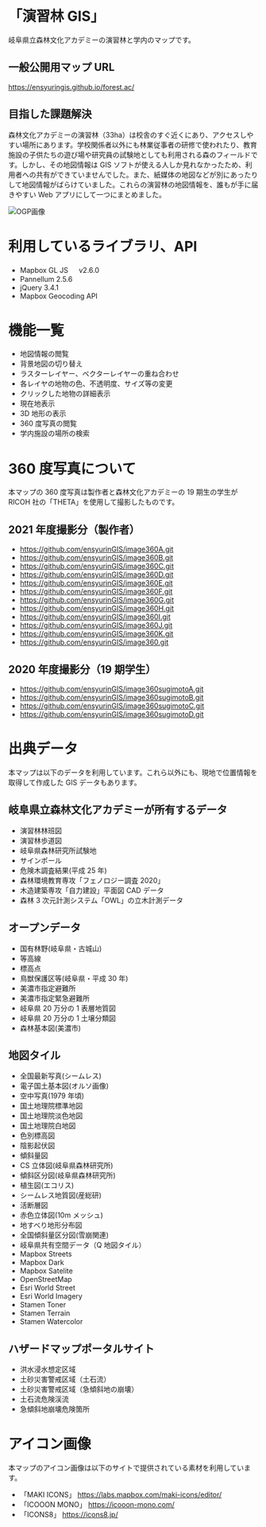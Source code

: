 # 「演習林 GIS」

岐阜県立森林文化アカデミーの演習林と学内のマップです。

## 一般公開用マップ URL

https://ensyuringis.github.io/forest.ac/

## 目指した課題解決

森林文化アカデミーの演習林（33ha）は校舎のすぐ近くにあり、アクセスしやすい場所にあります。学校関係者以外にも林業従事者の研修で使われたり、教育施設の子供たちの遊び場や研究員の試験地としても利用される森のフィールドです。しかし、その地図情報は GIS ソフトが使える人しか見れなかったため、利用者への共有ができていませんでした。また、紙媒体の地図などが別にあったりして地図情報がばらけていました。これらの演習林の地図情報を、誰もが手に届きやすい Web アプリにして一つにまとめました。

![OGP画像](https://user-images.githubusercontent.com/84182110/166143648-f5fd94d5-51ed-4e56-9d4e-92eafc9c0220.jpg)

# 利用しているライブラリ、API

-   Mapbox GL JS 　 v2.6.0
-   Pannellum 2.5.6
-   jQuery 3.4.1
-   Mapbox Geocoding API

# 機能一覧

-   地図情報の閲覧
-   背景地図の切り替え
-   ラスターレイヤー、ベクターレイヤーの重ね合わせ
-   各レイヤの地物の色、不透明度、サイズ等の変更
-   クリックした地物の詳細表示
-   現在地表示
-   3D 地形の表示
-   360 度写真の閲覧
-   学内施設の場所の検索

# 360 度写真について

本マップの 360 度写真は製作者と森林文化アカデミーの 19 期生の学生が RICOH 社の「THETA」を使用して撮影したものです。

## 2021 年度撮影分（製作者）

-   https://github.com/ensyurinGIS/image360A.git
-   https://github.com/ensyurinGIS/image360B.git
-   https://github.com/ensyurinGIS/image360C.git
-   https://github.com/ensyurinGIS/image360D.git
-   https://github.com/ensyurinGIS/image360E.git
-   https://github.com/ensyurinGIS/image360F.git
-   https://github.com/ensyurinGIS/image360G.git
-   https://github.com/ensyurinGIS/image360H.git
-   https://github.com/ensyurinGIS/image360I.git
-   https://github.com/ensyurinGIS/image360J.git
-   https://github.com/ensyurinGIS/image360K.git
-   https://github.com/ensyurinGIS/image360.git

## 2020 年度撮影分（19 期学生）

-   https://github.com/ensyurinGIS/image360sugimotoA.git
-   https://github.com/ensyurinGIS/image360sugimotoB.git
-   https://github.com/ensyurinGIS/image360sugimotoC.git
-   https://github.com/ensyurinGIS/image360sugimotoD.git

# 出典データ

本マップは以下のデータを利用しています。これら以外にも、現地で位置情報を取得して作成した GIS データもあります。

## 岐阜県立森林文化アカデミーが所有するデータ

-   演習林林班図
-   演習林歩道図
-   岐阜県森林研究所試験地
-   サインポール
-   危険木調査結果(平成 25 年)
-   森林環境教育専攻「フェノロジー調査 2020」
-   木造建築専攻「自力建設」平面図 CAD データ
-   森林 3 次元計測システム「OWL」の立木計測データ

## オープンデータ

-   国有林野(岐阜県・古城山)
-   等高線
-   標高点
-   鳥獣保護区等(岐阜県・平成 30 年)
-   美濃市指定避難所
-   美濃市指定緊急避難所
-   岐阜県 20 万分の 1 表層地質図
-   岐阜県 20 万分の 1 土壌分類図
-   森林基本図(美濃市)

## 地図タイル

-   全国最新写真(シームレス)
-   電子国土基本図(オルソ画像)
-   空中写真(1979 年頃)
-   国土地理院標準地図
-   国土地理院淡色地図
-   国土地理院白地図
-   色別標高図
-   陰影起伏図
-   傾斜量図
-   CS 立体図(岐阜県森林研究所)
-   傾斜区分図(岐阜県森林研究所)
-   植生図(エコリス)
-   シームレス地質図(産総研)
-   活断層図
-   赤色立体図(10m メッシュ)
-   地すべり地形分布図
-   全国傾斜量区分図(雪崩関連)
-   岐阜県共有空間データ（Q 地図タイル）
-   Mapbox Streets
-   Mapbox Dark
-   Mapbox Satelite
-   OpenStreetMap
-   Esri World Street
-   Esri World Imagery
-   Stamen Toner
-   Stamen Terrain
-   Stamen Watercolor

## ハザードマップポータルサイト

-   洪水浸水想定区域
-   土砂災害警戒区域（土石流）
-   土砂災害警戒区域（急傾斜地の崩壊）
-   土石流危険渓流
-   急傾斜地崩壊危険箇所

# アイコン画像

本マップのアイコン画像は以下のサイトで提供されている素材を利用しています。

-   「MAKI ICONS」
    https://labs.mapbox.com/maki-icons/editor/
-   「ICOOON MONO」
    https://icooon-mono.com/
-   「ICONS8」
    https://icons8.jp/
